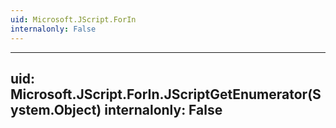 ```yaml
---
uid: Microsoft.JScript.ForIn
internalonly: False
---
```


---
uid: Microsoft.JScript.ForIn.JScriptGetEnumerator(System.Object)
internalonly: False
---
